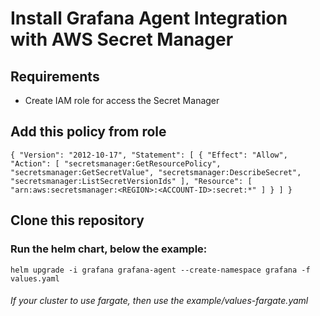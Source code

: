 # Install Grafana Agent Integration with AWS Secret Manager

## Requirements
- Create IAM role for access the Secret Manager

## Add this policy from role

`{
  "Version": "2012-10-17",
  "Statement": [
    {
      "Effect": "Allow",
      "Action": [
        "secretsmanager:GetResourcePolicy",
        "secretsmanager:GetSecretValue",
        "secretsmanager:DescribeSecret",
        "secretsmanager:ListSecretVersionIds"
      ],
      "Resource": [
        "arn:aws:secretsmanager:<REGION>:<ACCOUNT-ID>:secret:*"
      ]
    }
  ]
}
`
## Clone this repository

### Run the helm chart, below the example:
`helm upgrade -i grafana grafana-agent --create-namespace grafana -f values.yaml`

###### If your cluster to use fargate, then use the example/values-fargate.yaml